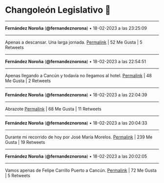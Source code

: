 # Changoleón Legislativo 🙈
*****
**Fernández Noroña** (**@fernandeznorona**) • 18-02-2023 a las 23:25:09
*****
Apenas a descansar. Una larga jornada.
[Permalink](https://twitter.com/fernandeznorona/status/1627207646330646528) | 52 Me Gusta | 5 Retweets
*****
**Fernández Noroña** (**@fernandeznorona**) • 18-02-2023 a las 22:54:51
*****
Apenas llegando a Cancún y todavía no llegamos al hotel.
[Permalink](https://twitter.com/fernandeznorona/status/1627200021295771650) | 48 Me Gusta | 2 Retweets
*****
**Fernández Noroña** (**@fernandeznorona**) • 18-02-2023 a las 22:04:39
*****
Abrazote
[Permalink](https://twitter.com/fernandeznorona/status/1627187386223407105) | 68 Me Gusta | 11 Retweets
*****
**Fernández Noroña** (**@fernandeznorona**) • 18-02-2023 a las 20:04:33
*****
Durante mi recorrido de hoy por José María Morelos.
[Permalink](https://twitter.com/fernandeznorona/status/1627157164224614400) | 239 Me Gusta | 19 Retweets
*****
**Fernández Noroña** (**@fernandeznorona**) • 18-02-2023 a las 20:02:05
*****
Vamos apenas de Felipe Carrillo Puerto a Cancún.
[Permalink](https://twitter.com/fernandeznorona/status/1627156541051752450) | 72 Me Gusta | 5 Retweets